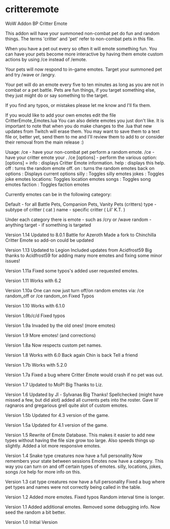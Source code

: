 # critteremote
WoW Addon BP Critter Emote

This addon will have your summoned non-combat pet do fun and random things. The terms 'critter' and 'pet' refer to non-combat pets in this file.

When you have a pet out every so often it will emote something fun. You can have your pets become more interactive by having them emote custom actions by using /ce instead of /emote.

Your pets will now respond to in-game emotes.  Target your summoned pet and try /wave or /angry.

Your pet will do an emote every five to ten minutes as long as you are not in combat or a pet battle.
Pets are fun things, if you target something else, they just might do or say something to the target.

If you find any typos, or mistakes please let me know and I'll fix them.

If you would like to add your own emotes edit the file CritterEmote_Emotes.lua You can also delete emotes you just don't like. It is important to note that when you do make changes to the .lua that new updates from Twitch will erase them. You may want to save them to a text file or, better yet, send them to me and I'll review them to add to or consider their removal from the main release :)

Usage:
/ce - have your non-combat pet perform a random emote.
/ce <message> - have your critter emote your <message>.
/ce [options] - perform the various option:
[options] =
info     : displays Critter Emote information.
help     : displays this help.
off      : turns the random emote off.
on       : turns the random emotes back on
options  : Displays current options
silly    : Toggles silly emotes
jokes    : Toggles joke emotes
locations: Toggles location emotes
songs    : Toggles song emotes
faction  : Toggles faction emotes
        
Currently emotes can be in the following category:

Default - for all Battle Pets, Companion Pets, Vanity Pets (critters)
type - subtype of critter ( cat )
name - specific critter ( Lil' K.T. )

Under each category there is 
emote - such as /cry or /wave
random - anything
target - if something is targeted

Version 1.14
Updated to 8.0.1 Battle for Azeroth
Made a fork to Chinchilla Critter Emote so add-on could be updated

Version 1.13
Updated to Legion
Included updates from Acidfrost59
Big thanks to Acidfrost59 for adding many more emotes and fixing some minor issues!

Version 1.11a
Fixed some typos's added user requested emotes.

Version 1.11
Works with 6.2

Version 1.10a
One can now just turn off/on random emotes via: /ce random_off or /ce random_on
Fixed Typos

Version 1.10
Works with 6.1.0

Version 1.9b/c/d
Fixed typos

Version 1.9a
Invaded by the old ones!
(more emotes)

Version 1.9
More emotes! (and corrections)

Version 1.8a
Now respects custom pet names.

Version 1.8
Works with 6.0
Back again Chin is back Tell a friend

Version 1.7b
Works with 5.2.0

Version 1.7a
Fixed a bug where Critter Emote would crash if no pet was out.

Version 1.7
Updated to MoP!
Big Thanks to Liz.

Version 1.6
Updated by Jî - Sylvanas
Big Thanks!
Spellchecked (might have missed a few, but did alot) added all currents pets into the roster. Gave lil' ragnaros and gregarious grell quite alot of custom emotes.

Version 1.5b
Updated for 4.3 version of the game.

Version 1.5a
Updated for 4.1 version of the game.

Version 1.5
Rewrite of Emote Database.  This makes it easier to add new types without having the file size grow too large.  Also speeds things up slightly.
Added a lot more responsive emotes.

Version 1.4
Snake type creatures now have a full personality
Now remembers your state between sessions
Emotes now have a category.  This way you can turn on and off certain types of emotes.
silly, locations, jokes, songs
/ce help for more info on this.

Version 1.3
cat type creatures now have a full personality
Fixed a bug where pet types and names were not correctly being called in the table.

Version 1.2
Added more emotes.
Fixed typos
Random interval time is longer.

Version 1.1
Added additional emotes.
Removed some debugging info.
Now seed the random a bit better.

Version 1.0
Initial Version
